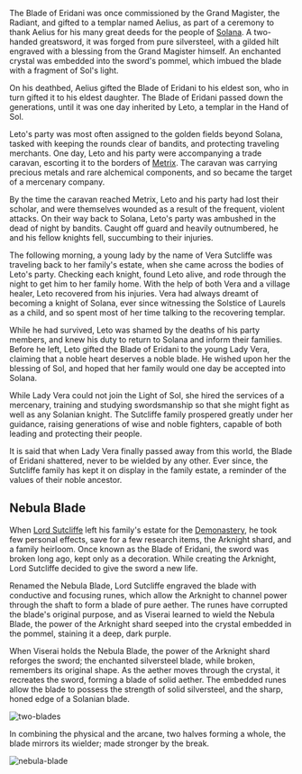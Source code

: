 The Blade of Eridani was once commissioned by the Grand Magister, the Radiant, and gifted to a templar named Aelius, as part of a ceremony to thank Aelius for his many great deeds for the people of [Solana](https://legendarystories.net/world-of-rathe/solana/solana.html). A two-handed greatsword, it was forged from pure silversteel, with a gilded hilt engraved with a blessing from the Grand Magister himself. An enchanted crystal was embedded into the sword's pommel, which imbued the blade with a fragment of Sol's light.

On his deathbed, Aelius gifted the Blade of Eridani to his eldest son, who in turn gifted it to his eldest daughter. The Blade of Eridani passed down the generations, until it was one day inherited by Leto, a templar in the Hand of Sol.

Leto's party was most often assigned to the golden fields beyond Solana, tasked with keeping the rounds clear of bandits, and protecting traveling merchants. One day, Leto and his party were accompanying a trade caravan, escorting it to the borders of [Metrix](https://legendarystories.net/world-of-rathe/metrix/metrix.html). The caravan was carrying precious metals and rare alchemical components, and so became the target of a mercenary company.

By the time the caravan reached Metrix, Leto and his party had lost their scholar, and were themselves wounded as a result of the frequent, violent attacks. On their way back to Solana, Leto's party was ambushed in the dead of night by bandits. Caught off guard and heavily outnumbered, he and his fellow knights fell, succumbing to their injuries.

The following morning, a young lady by the name of Vera Sutcliffe was traveling back to her family's estate, when she came across the bodies of Leto's party. Checking each knight, found Leto alive, and rode through the night to get him to her family home. With the help of both Vera and a village healer, Leto recovered from his injuries. Vera had always dreamt of becoming a knight of Solana, ever since witnessing the Solstice of Laurels as a child, and so spent most of her time talking to the recovering templar.

While he had survived, Leto was shamed by the deaths of his party members, and knew his duty to return to Solana and inform their families. Before he left, Leto gifted the Blade of Eridani to the young Lady Vera, claiming that a noble heart deserves a noble blade. He wished upon her the blessing of Sol, and hoped that her family would one day be accepted into Solana.

While Lady Vera could not join the Light of Sol, she hired the services of a mercenary, training and studying swordsmanship so that she might fight as well as any Solanian knight. The Sutcliffe family prospered greatly under her guidance, raising generations of wise and noble fighters, capable of both leading and protecting their people.

It is said that when Lady Vera finally passed away from this world, the Blade of Eridani shattered, never to be wielded by any other. Ever since, the Sutcliffe family has kept it on display in the family estate, a reminder of the values of their noble ancestor.

## Nebula Blade

When [Lord Sutcliffe](https://legendarystories.net/other-characters/lord-sutcliffe.html) left his family's estate for the [Demonastery](https://legendarystories.net/world-of-rathe/demonastery/demonastery.html), he took few personal effects, save for a few research items, the Arknight shard, and a family heirloom. Once known as the Blade of Eridani, the sword was broken long ago, kept only as a decoration. While creating the Arknight, Lord Sutcliffe decided to give the sword a new life.

Renamed the Nebula Blade, Lord Sutcliffe engraved the blade with conductive and focusing runes, which allow the Arknight to channel power through the shaft to form a blade of pure aether. The runes have corrupted the blade's original purpose, and as Viserai learned to wield the Nebula Blade, the power of the Arknight shard seeped into the crystal embedded in the pommel, staining it a deep, dark purple.

When Viserai holds the Nebula Blade, the power of the Arknight shard reforges the sword; the enchanted silversteel blade, while broken, remembers its original shape. As the aether moves through the crystal, it recreates the sword, forming a blade of solid aether. The embedded runes allow the blade to possess the strength of solid silversteel, and the sharp, honed edge of a Solanian blade.

<img src="https://media.githubusercontent.com/media/nathaneastwood/fablore/main/src/weapons/media/two-blades.webp" alt="two-blades" class="center">

In combining the physical and the arcane, two halves forming a whole, the blade mirrors its wielder; made stronger by the break.

<img src="https://media.githubusercontent.com/media/nathaneastwood/fablore/main/src/weapons/media/nebula-blade.webp" alt="nebula-blade" class="center">
